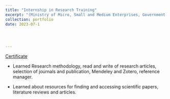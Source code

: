 ```yaml
---
title: "Internship in Research Training"
excerpt: "(Ministry of Micro, Small and Medium Enterprises, Government of India Society"
collection: portfolio
date: 2023-07-1




---
```


[Certificate](https://www.credly.com/badges/3bd4b49b-2bf9-4d24-a900-a736e2c824d2/public_url) 

* Learned Research methodology, read and write of research articles, selection of journals and publication,
Mendeley and Zotero, reference manager.

* Learned about resources for finding and accessing scientific papers, literature reviews and articles.

<div data-iframe-width="150" data-iframe-height="270" data-share-badge-id="3bd4b49b-2bf9-4d24-a900-a736e2c824d2" data-share-badge-host="https://www.credly.com"></div><script type="text/javascript" async src="//cdn.credly.com/assets/utilities/embed.js"></script>



